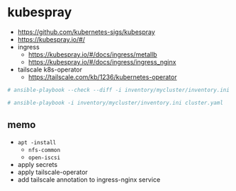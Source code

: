 # kubespray

- https://github.com/kubernetes-sigs/kubespray
- https://kubespray.io/#/
- ingress
  - https://kubespray.io/#/docs/ingress/metallb
  - https://kubespray.io/#/docs/ingress/ingress_nginx
- tailscale k8s-operator
  - https://tailscale.com/kb/1236/kubernetes-operator


```sh
# ansible-playbook --check --diff -i inventory/mycluster/inventory.ini cluster.yaml

# ansible-playbook -i inventory/mycluster/inventory.ini cluster.yaml
```


## memo

- `apt -install`
  - `nfs-common`
  - `open-iscsi`
- apply secrets
- apply tailscale-operator
- add tailscale annotation to ingress-nginx service
